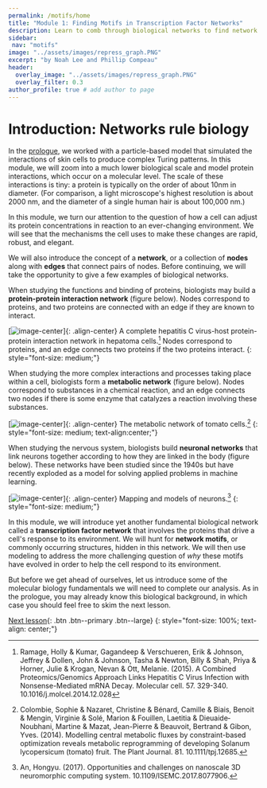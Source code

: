 ```yaml
---
permalink: /motifs/home
title: "Module 1: Finding Motifs in Transcription Factor Networks"
description: Learn to comb through biological networks to find network "motifs" that have evolved to occur surprisingly often and drive cellular processes.
sidebar:
 nav: "motifs"
image: "../assets/images/repress_graph.PNG"
excerpt: "by Noah Lee and Phillip Compeau"
header:
  overlay_image: "../assets/images/repress_graph.PNG"
  overlay_filter: 0.3
author_profile: true # add author to page
---
```


# Introduction: Networks rule biology

In the [prologue](../prologue), we worked with a particle-based model that simulated the interactions of skin cells to produce complex Turing patterns. In this module, we will zoom into a much lower biological scale and model protein interactions, which occur on a molecular level. The scale of these interactions is tiny: a protein is typically on the order of about 10nm in diameter. (For comparison, a light microscope's highest resolution is about 2000 nm, and the diameter of a single human hair is about 100,000 nm.)

In this module, we turn our attention to the question of how a cell can adjust its protein concentrations in reaction to an ever-changing environment.  We will see that the mechanisms the cell uses to make these changes are rapid, robust, and elegant.

We will also introduce the concept of a **network**, or a collection of **nodes** along with **edges** that connect pairs of nodes. Before continuing, we will take the opportunity to give a few examples of biological networks.

When studying the functions and binding of proteins, biologists may build a **protein-protein interaction network** (figure below). Nodes correspond to proteins, and two proteins are connected with an edge if they are known to interact.

[![image-center](../assets/images/PPI_network.png)]{: .align-center}
A complete hepatitis C virus-host protein-protein interaction network in hepatoma cells.[^PPInetwork] Nodes correspond to proteins, and an edge connects two proteins if the two proteins interact.
{: style="font-size: medium;"}

When studying the more complex interactions and processes taking place within a cell, biologists form a **metabolic network** (figure below). Nodes correspond to substances in a chemical reaction, and an edge connects two nodes if there is some enzyme that catalyzes a reaction involving these substances.

[![image-center](../assets/images/The-metabolic-network-of-tomato-cells-The-system-is-a-cell-with-symbolic-subcellular.png)]{: .align-center}
The metabolic network of tomato cells.[^metabolicNetwork]
{: style="font-size: medium; text-align:center;"}

When studying the nervous system, biologists build **neuronal networks** that link neurons together according to how they are linked in the body (figure below). These networks have been studied since the 1940s but have recently exploded as a model for solving applied problems in machine learning.

[![image-center](../assets/images/Neuron-networks-a-brain-b-neural-network-c-neuron-connecting-structure-d-neuron.png)]{: .align-center}
Mapping and models of neurons.[^neuralNetwork]
{: style="font-size: medium;"}

In this module, we will introduce yet another fundamental biological network called a **transcription factor network** that involves the proteins that drive a cell's response to its environment. We will hunt for **network motifs**, or commonly occurring structures, hidden in this network. We will then use modeling to address the more challenging question of *why* these motifs have evolved in order to help the cell respond to its environment.

But before we get ahead of ourselves, let us introduce some of the molecular biology fundamentals we will need to complete our analysis. As in the prologue, you may already know this biological background, in which case you should feel free to skim the next lesson.

[Next lesson](transcription){: .btn .btn--primary .btn--large}
{: style="font-size: 100%; text-align: center;"}

[^neuralNetwork]: An, Hongyu. (2017). Opportunities and challenges on nanoscale 3D neuromorphic computing system. 10.1109/ISEMC.2017.8077906.
[^metabolicNetwork]: Colombie, Sophie & Nazaret, Christine & Bénard, Camille & Biais, Benoit & Mengin, Virginie & Solé, Marion & Fouillen, Laetitia & Dieuaide‐Noubhani, Martine & Mazat, Jean-Pierre & Beauvoit, Bertrand & Gibon, Yves. (2014). Modelling central metabolic fluxes by constraint-based optimization reveals metabolic reprogramming of developing Solanum lycopersicum (tomato) fruit. The Plant Journal. 81. 10.1111/tpj.12685.
[^PPInetwork]: Ramage, Holly & Kumar, Gagandeep & Verschueren, Erik & Johnson, Jeffrey & Dollen, John & Johnson, Tasha & Newton, Billy & Shah, Priya & Horner, Julie & Krogan, Nevan & Ott, Melanie. (2015). A Combined Proteomics/Genomics Approach Links Hepatitis C Virus Infection with Nonsense-Mediated mRNA Decay. Molecular cell. 57. 329-340. 10.1016/j.molcel.2014.12.028
